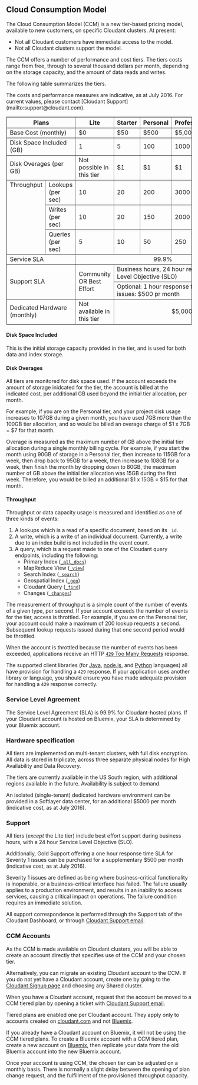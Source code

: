 ## Cloud Consumption Model

<aside class="warning" role="complementary" aria-label="availability">The Cloud Consumption Model (CCM) is a new tier-based pricing model,
available to new customers,
on specific Cloudant clusters.
At present:
<ul>
<li>Not all Cloudant customers have immediate access to the model.</li>
<li>Not all Cloudant clusters support the model.</li>
</ul></aside>

The CCM offers a number of performance and cost tiers.
The tiers costs range from free,
through to several thousand dollars per month,
depending on the storage capacity,
and the amount of data reads and writes.

The following table summarizes the tiers.

<aside class="warning" role="complementary" aria-label="indicativetierpricing">The costs and performance measures are indicative,
as at July 2016.
For current values,
please contact [Cloudant Support](mailto:support@cloudant.com).</aside>

<table border="1">
<tr>
<th colspan="2">Plans</th>
<th>Lite</th>
<th>Starter</th>
<th>Personal</th>
<th>Professional</th>
<th>Enterprise</th>
</tr>
<tr>
<td colspan="2">Base Cost (monthly)</td>
<td>$0</td>
<td>$50</td>
<td>$500</td>
<td>$5,000</td>
<td>$25,000</td>
</tr>
<tr>
<td colspan="2">Disk Space Included (GB)</td>
<td>1</td>
<td>5</td>
<td>100</td>
<td>1000</td>
<td>6000</td>
</tr>
<tr>
<td colspan="2">Disk Overages (per GB)</td>
<td>Not possible in this tier</td>
<td>$1</td>
<td>$1</td>
<td>$1</td>
<td>$1</td>
</tr>
<tr>
<td rowspan="3" valign="top">Throughput</td>
<td>Lookups (per sec)</td>
<td>10</td>
<td>20</td>
<td>200</td>
<td>3000</td>
<td>20000</td>
</tr>
<td>Writes (per sec)</td>
<td>10</td>
<td>20</td>
<td>150</td>
<td>2000</td>
<td>12000</td>
</tr>
<tr>
<td>Queries (per sec)</td>
<td>5</td>
<td>10</td>
<td>50</td>
<td>250</td>
<td>1000</td>
</tr>
<tr>
<td colspan="2">Service SLA</td>
<td colspan="5" align="center">99.9%</td>
</tr>
<tr>
<td colspan="2" rowspan="2">Support SLA</td>
<td rowspan="2">Community OR Best Effort</td>
<td colspan="4">Business hours, 24 hour response Service Level Objective (SLO)</td>
</tr>
<tr>
<td colspan="4">Optional: 1 hour response for Severity 1 issues: $500 pr month</td>
</tr>
<tr>
<td colspan="2">Dedicated Hardware (monthly)</td>
<td>Not available in this tier</td>
<td colspan="4" align="center">$5,000</td>
</tr>
</table>

#### Disk Space Included

This is the initial storage capacity provided in the tier,
and is used for both data and index storage.

#### Disk Overages

All tiers are monitored for disk space used.
If the account exceeds the amount of storage inidcated for the tier,
the account is billed at the indicated cost, per additional GB used beyond the initial tier allocation, per month.

For example,
if you are on the Personal tier,
and your project disk usage increases to 107GB during a given month,
you have used 7GB more than the 100GB tier allocation,
and so would be billed an overage charge of $1 x 7GB = $7 for that month.

Overage is measured as the maximum number of GB above the initial tier allocation during a single monthly billing cycle.
For example,
if you start the month using 90GB of storage in a Personal tier,
then increase to 115GB for a week,
then drop back to 95GB for a week,
then increase to 108GB for a week,
then finish the month by dropping down to 80GB,
the maximum number of GB above the initial tier allocation was 15GB during the first week.
Therefore,
you would be billed an additional $1 x 15GB = $15 for that month.

#### Throughput

Throughput or data capacity usage is measured and identified as one of three kinds of events:

1.	A lookups which is a read of a specific document, based on its `_id`.
2.	A write, which is a write of an individual document. Currently, a write due to an index build is not included in the event count.
3.	A query, which is a request made to one of the Cloudant query endpoints, including the following:
	-	Primary Index ([`_all_docs`](database.html#get-documents))
	-	MapReduce View ([`_view`](creating_views.html#using-views))
	-	Search Index ([`_search`](search.html#queries))
	-	Geospatial Index ([`_geo`](geo.html#querying-a-cloudant-geo-index))
	-	Cloudant Query ([`_find`](cloudant_query.html#finding-documents-using-an-index))
	-	Changes ([`_changes`](database.html#get-changes))

The measurement of throughput is a simple count of the number of events of a given type,
per second.
If your account exceeds the number of events for the tier,
access is throttled.
For example,
if you are on the Personal tier,
your account could make a maximum of 200 lookup requests a second.
Subsequent lookup requests issued during that one second period would be throttled.

When the account is throttled because the number of events has been exceeded,
applications receive an HTTP [`429` Too Many Requests](http.html#429) response.

The supported client libraries (for [Java](libraries.html#java), [node.js](libraries.html#node.js), and [Python](libraries.html#python) languages) all have provision for handling a `429` response.
If your application uses another library or language,
you should ensure you have made adequate provision for handling a `429` response correctly.

### Service Level Agreement

The Service Level Agreement (SLA) is 99.9% for Cloudant-hosted plans.
If your Cloudant account is hosted on Bluemix,
your SLA is determined by your Bluemix account.

### Hardware specification

All tiers are implemented on multi-tenant clusters,
with full disk encryption.
All data is stored in triplicate,
across three separate physical nodes for High Availability and Data Recovery.

The tiers are currently available in the US South region,
with additional regions available in the future.
Availability is subject to demand.

An isolated (single-tenant) dedicated hardware environment can be provided in a Softlayer data center,
for an additional $5000 per month (indicative cost, as at July 2016).

### Support

All tiers (_except_ the Lite tier) include best effort support during business hours,
with a 24 hour Service Level Objective (SLO).

Additionally,
Gold Support offering a one hour response time SLA for Severity 1 issues can be purchased for a supplementary $500 per month (indicative cost, as at July 2016).

Severity 1 issues are defined as being where business-critical functionality is inoperable,
or a business-critical interface has failed.
The failure usually applies to a production environment,
and results in an inability to access services,
causing a critical impact on operations.
The failure condition requires an immediate solution.

All support correspondence is performed through the Support tab of the Cloudant Dashboard,
or through [Cloudant Support email](mailto:support@cloudant.com).

### CCM Accounts

As the CCM is made available on Cloudant clusters,
you will be able to create an account directly that specifies use of the CCM and your chosen tier.

Alternatively,
you can migrate an existing Cloudant account to the CCM.
If you do not yet have a Cloudant account,
create one by going to the [Cloudant Signup page](https://cloudant.com/sign-up/) and choosing any Shared cluster.

When you have a Cloudant account,
request that the account be moved to a CCM tiered plan by opening a ticket with [Cloudant Support email](mailto:support@cloudant.com).

Tiered plans are enabled one per Cloudant account.
They apply only to accounts created on [cloudant.com](https://cloudant.com/) and not [Bluemix](https://console.ng.bluemix.net/registration/).

If you already have a Cloudant account on Bluemix,
it will not be using the CCM tiered plans.
To create a Bluemix account with a CCM tiered plan,
create a new account on [Bluemix](https://console.ng.bluemix.net/registration/),
then replicate your data from the old Bluemix account into the new Bluemix account.

Once your account is using CCM,
the chosen tier can be adjusted on a monthly basis.
There is normally a slight delay between the opening of plan change request,
and the fulfillment of the provisioned throughput capacity.
